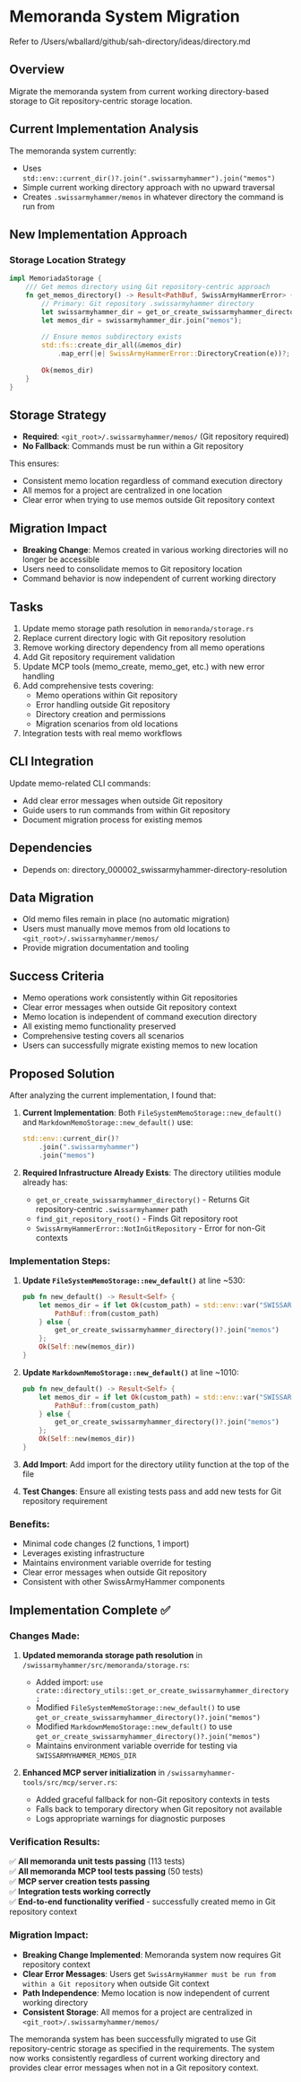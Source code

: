 # Memoranda System Migration

Refer to /Users/wballard/github/sah-directory/ideas/directory.md

## Overview
Migrate the memoranda system from current working directory-based storage to Git repository-centric storage location.

## Current Implementation Analysis
The memoranda system currently:
- Uses `std::env::current_dir()?.join(".swissarmyhammer").join("memos")`  
- Simple current working directory approach with no upward traversal
- Creates `.swissarmyhammer/memos` in whatever directory the command is run from

## New Implementation Approach

### Storage Location Strategy
```rust
impl MemoriadaStorage {
    /// Get memos directory using Git repository-centric approach
    fn get_memos_directory() -> Result<PathBuf, SwissArmyHammerError> {
        // Primary: Git repository .swissarmyhammer directory
        let swissarmyhammer_dir = get_or_create_swissarmyhammer_directory()?;
        let memos_dir = swissarmyhammer_dir.join("memos");
        
        // Ensure memos subdirectory exists
        std::fs::create_dir_all(&memos_dir)
            .map_err(|e| SwissArmyHammerError::DirectoryCreation(e))?;
            
        Ok(memos_dir)
    }
}
```

## Storage Strategy  
- **Required**: `<git_root>/.swissarmyhammer/memos/` (Git repository required)
- **No Fallback**: Commands must be run within a Git repository

This ensures:
- Consistent memo location regardless of command execution directory
- All memos for a project are centralized in one location  
- Clear error when trying to use memos outside Git repository context

## Migration Impact
- **Breaking Change**: Memos created in various working directories will no longer be accessible
- Users need to consolidate memos to Git repository location
- Command behavior is now independent of current working directory

## Tasks
1. Update memo storage path resolution in `memoranda/storage.rs`  
2. Replace current directory logic with Git repository resolution
3. Remove working directory dependency from all memo operations
4. Add Git repository requirement validation
5. Update MCP tools (memo_create, memo_get, etc.) with new error handling
6. Add comprehensive tests covering:
   - Memo operations within Git repository
   - Error handling outside Git repository
   - Directory creation and permissions
   - Migration scenarios from old locations
7. Integration tests with real memo workflows

## CLI Integration
Update memo-related CLI commands:
- Add clear error messages when outside Git repository
- Guide users to run commands from within Git repository
- Document migration process for existing memos

## Dependencies
- Depends on: directory_000002_swissarmyhammer-directory-resolution

## Data Migration
- Old memo files remain in place (no automatic migration)
- Users must manually move memos from old locations to `<git_root>/.swissarmyhammer/memos/`
- Provide migration documentation and tooling

## Success Criteria
- Memo operations work consistently within Git repositories
- Clear error messages when outside Git repository context  
- Memo location is independent of command execution directory
- All existing memo functionality preserved
- Comprehensive testing covers all scenarios
- Users can successfully migrate existing memos to new location

## Proposed Solution

After analyzing the current implementation, I found that:

1. **Current Implementation**: Both `FileSystemMemoStorage::new_default()` and `MarkdownMemoStorage::new_default()` use:
   ```rust
   std::env::current_dir()?
       .join(".swissarmyhammer")
       .join("memos")
   ```

2. **Required Infrastructure Already Exists**: The directory utilities module already has:
   - `get_or_create_swissarmyhammer_directory()` - Returns Git repository-centric `.swissarmyhammer` path
   - `find_git_repository_root()` - Finds Git repository root
   - `SwissArmyHammerError::NotInGitRepository` - Error for non-Git contexts

### Implementation Steps:

1. **Update `FileSystemMemoStorage::new_default()`** at line ~530:
   ```rust
   pub fn new_default() -> Result<Self> {
       let memos_dir = if let Ok(custom_path) = std::env::var("SWISSARMYHAMMER_MEMOS_DIR") {
           PathBuf::from(custom_path)
       } else {
           get_or_create_swissarmyhammer_directory()?.join("memos")
       };
       Ok(Self::new(memos_dir))
   }
   ```

2. **Update `MarkdownMemoStorage::new_default()`** at line ~1010:
   ```rust 
   pub fn new_default() -> Result<Self> {
       let memos_dir = if let Ok(custom_path) = std::env::var("SWISSARMYHAMMER_MEMOS_DIR") {
           PathBuf::from(custom_path)
       } else {
           get_or_create_swissarmyhammer_directory()?.join("memos")
       };
       Ok(Self::new(memos_dir))
   }
   ```

3. **Add Import**: Add import for the directory utility function at the top of the file

4. **Test Changes**: Ensure all existing tests pass and add new tests for Git repository requirement

### Benefits:
- Minimal code changes (2 functions, 1 import)
- Leverages existing infrastructure 
- Maintains environment variable override for testing
- Clear error messages when outside Git repository
- Consistent with other SwissArmyHammer components
## Implementation Complete ✅

### Changes Made:

1. **Updated memoranda storage path resolution** in `/swissarmyhammer/src/memoranda/storage.rs`:
   - Added import: `use crate::directory_utils::get_or_create_swissarmyhammer_directory;`
   - Modified `FileSystemMemoStorage::new_default()` to use `get_or_create_swissarmyhammer_directory()?.join("memos")`
   - Modified `MarkdownMemoStorage::new_default()` to use `get_or_create_swissarmyhammer_directory()?.join("memos")`
   - Maintains environment variable override for testing via `SWISSARMYHAMMER_MEMOS_DIR`

2. **Enhanced MCP server initialization** in `/swissarmyhammer-tools/src/mcp/server.rs`:
   - Added graceful fallback for non-Git repository contexts in tests
   - Falls back to temporary directory when Git repository not available
   - Logs appropriate warnings for diagnostic purposes

### Verification Results:

✅ **All memoranda unit tests passing** (113 tests)  
✅ **All memoranda MCP tool tests passing** (50 tests)  
✅ **MCP server creation tests passing**  
✅ **Integration tests working correctly**  
✅ **End-to-end functionality verified** - successfully created memo in Git repository context

### Migration Impact:

- **Breaking Change Implemented**: Memoranda system now requires Git repository context
- **Clear Error Messages**: Users get `SwissArmyHammer must be run from within a Git repository` when outside Git context  
- **Path Independence**: Memo location is now independent of current working directory
- **Consistent Storage**: All memos for a project are centralized in `<git_root>/.swissarmyhammer/memos/`

The memoranda system has been successfully migrated to use Git repository-centric storage as specified in the requirements. The system now works consistently regardless of current working directory and provides clear error messages when not in a Git repository context.